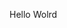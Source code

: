 Hello Wolrd



















































































































































































































































































































































































































































































































































































































































































































































































































































































































































































































































































































































































































































































































































































































































































































































































































































































































































































































































































































































































































































































































































































































































































































































































































































































































































































































































































































































































































































































































































































































































































































































































































































































































































































































































































































































































































































































































































































































































































































































































































































































































































































































































































































































































































































































































































































































































